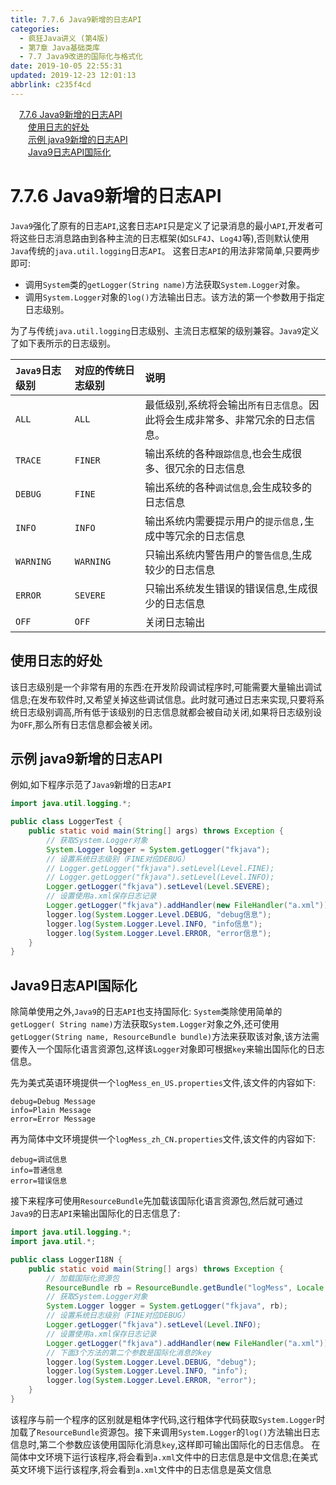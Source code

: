 ```yaml
---
title: 7.7.6 Java9新增的日志API
categories: 
  - 疯狂Java讲义 (第4版)
  - 第7章 Java基础类库
  - 7.7 Java9改进的国际化与格式化
date: 2019-10-05 22:55:31
updated: 2019-12-23 12:01:13
abbrlink: c235f4cd
---
```

<div id='my_toc'><a href="/JavaReadingNotes/c235f4cd/#7-7-6-Java9新增的日志API" class="header_1">7.7.6 Java9新增的日志API</a>&nbsp;<br><a href="/JavaReadingNotes/c235f4cd/#使用日志的好处" class="header_2">使用日志的好处</a>&nbsp;<br><a href="/JavaReadingNotes/c235f4cd/#示例-java9新增的日志API" class="header_2">示例 java9新增的日志API</a>&nbsp;<br><a href="/JavaReadingNotes/c235f4cd/#Java9日志API国际化" class="header_2">Java9日志API国际化</a>&nbsp;<br></div>
<style>.header_1{margin-left: 1em;}.header_2{margin-left: 2em;}.header_3{margin-left: 3em;}.header_4{margin-left: 4em;}.header_5{margin-left: 5em;}.header_6{margin-left: 6em;}</style>
<!--more-->
<script>if (navigator.platform.search('arm')==-1){document.getElementById('my_toc').style.display = 'none';}var e,p = document.getElementsByTagName('p');while (p.length>0) {e = p[0];e.parentElement.removeChild(e);}</script>

<!--end-->
<!--SSTStart-->
# 7.7.6 Java9新增的日志API #
`Java9`强化了原有的日志`API`,这套日志`API`只是定义了记录消息的最小`API`,开发者可将这些日志消息路由到各种主流的日志框架(如`SLF4J`、`Log4J`等),否则默认使用`Java`传统的`java.util.logging`日志`API`。
这套日志`API`的用法非常简单,只要两步即可:
- 调用`System`类的`getLogger(String name)`方法获取`System.Logger`对象。
- 调用`System.Logger`对象的`log()`方法输出日志。该方法的第一个参数用于指定日志级别。

为了与传统`java.util.logging`日志级别、主流日志框架的级别兼容。`Java9`定义了如下表所示的日志级别。

|`Java9`日志级别|对应的传统日志级别|说明|
|:---|:---|:---|
|`ALL`|`ALL`|最低级别,系统将会输出`所有日志信息`。因此将会生成非常多、非常冗余的日志信息。|
|`TRACE`|`FINER`|输出系统的各种`跟踪信息`,也会生成很多、很冗余的日志信息|
|`DEBUG`|`FINE`|输出系统的各种`调试信息`,会生成较多的日志信息|
|`INFO`|`INFO`|输出系统内需要提示用户的`提示信息,`生成中等冗余的日志信息|
|`WARNING`|`WARNING`|只输出系统内警告用户的`警告信息`,生成较少的日志信息|
|`ERROR`|`SEVERE`|只输出系统发生错误的错误信息,生成很少的日志信息|
|`OFF`|`OFF`|关闭日志输出|

## 使用日志的好处 ##
该日志级别是一个非常有用的东西:在开发阶段调试程序时,可能需要大量输出调试信息;在发布软件时,又希望关掉这些调试信息。此时就可通过日志来实现,只要将系统日志级别调高,所有低于该级别的日志信息就都会被自动关闭,如果将日志级别设为`OFF`,那么所有日志信息都会被关闭。
<!--SSTStop-->
## 示例 java9新增的日志API ##
例如,如下程序示范了`Java9`新增的日志`API`
```java
import java.util.logging.*;

public class LoggerTest {
    public static void main(String[] args) throws Exception {
        // 获取System.Logger对象
        System.Logger logger = System.getLogger("fkjava");
        // 设置系统日志级别（FINE对应DEBUG）
        // Logger.getLogger("fkjava").setLevel(Level.FINE);
        // Logger.getLogger("fkjava").setLevel(Level.INFO);
        Logger.getLogger("fkjava").setLevel(Level.SEVERE);
        // 设置使用a.xml保存日志记录
        Logger.getLogger("fkjava").addHandler(new FileHandler("a.xml"));
        logger.log(System.Logger.Level.DEBUG, "debug信息");
        logger.log(System.Logger.Level.INFO, "info信息");
        logger.log(System.Logger.Level.ERROR, "error信息");
    }
}
```
<!--SSTStart-->
## Java9日志API国际化 ##
除简单使用之外,`Java9`的日志`API`也支持国际化:
`System`类除使用简单的`getLogger( String name)`方法获取`System.Logger`对象之外,还可使用`getLogger(String name, ResourceBundle bundle)`方法来获取该对象,该方法需要传入一个国际化语言资源包,这样该`Logger`对象即可根据`key`来输出国际化的日志信息。
<!--SSTStop-->
先为美式英语环境提供一个`logMess_en_US.properties`文件,该文件的内容如下:
```
debug=Debug Message
info=Plain Message
error=Error Message
```
再为简体中文环境提供一个`logMess_zh_CN.properties`文件,该文件的内容如下:
```
debug=调试信息
info=普通信息
error=错误信息
```
接下来程序可使用`ResourceBundle`先加载该国际化语言资源包,然后就可通过`Java9`的日志`API`来输出国际化的日志信息了:
```java
import java.util.logging.*;
import java.util.*;

public class LoggerI18N {
    public static void main(String[] args) throws Exception {
        // 加载国际化资源包
        ResourceBundle rb = ResourceBundle.getBundle("logMess", Locale.getDefault(Locale.Category.FORMAT));
        // 获取System.Logger对象
        System.Logger logger = System.getLogger("fkjava", rb);
        // 设置系统日志级别（FINE对应DEBUG）
        Logger.getLogger("fkjava").setLevel(Level.INFO);
        // 设置使用a.xml保存日志记录
        Logger.getLogger("fkjava").addHandler(new FileHandler("a.xml"));
        // 下面3个方法的第二个参数是国际化消息的key
        logger.log(System.Logger.Level.DEBUG, "debug");
        logger.log(System.Logger.Level.INFO, "info");
        logger.log(System.Logger.Level.ERROR, "error");
    }
}
```
该程序与前一个程序的区别就是粗体字代码,这行粗体字代码获取`System.Logger`时加载了`ResourceBundle`资源包。接下来调用`System.Logger`的`log()`方法输出日志信息时,第二个参数应该使用国际化消息`key`,这样即可输出国际化的日志信息。
在简体中文环境下运行该程序,将会看到`a.xml`文件中的日志信息是中文信息;在美式英文环境下运行该程序,将会看到`a.xml`文件中的日志信息是英文信息
